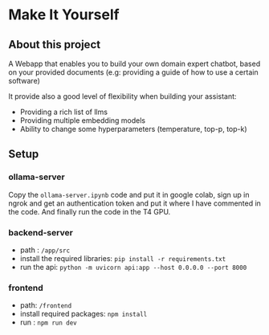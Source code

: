 # Make It Yourself

## About this project

A Webapp that enables you to build your own domain expert chatbot, based on your provided documents (e.g: providing a guide of how to use a certain software)

It provide also a good level of flexibility when building your assistant:
- Providing a rich list of llms
- Providing multiple embedding models
- Ability to change some hyperparameters (temperature, top-p, top-k)

## Setup

### ollama-server

Copy the ```ollama-server.ipynb``` code and put it in google colab, sign up in ngrok and get an authentication token and put it where I have commented in the code.
And finally run the code in the T4 GPU.

### backend-server

- path : ```/app/src```
- install the required libraries: ```pip install -r requirements.txt```
- run the api: ```python -m uvicorn api:app --host 0.0.0.0 --port 8000```

### frontend

- path: ```/frontend```
- install required packages: ```npm install```
- run : ```npm run dev```
